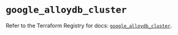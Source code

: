 # `google_alloydb_cluster`

Refer to the Terraform Registry for docs: [`google_alloydb_cluster`](https://registry.terraform.io/providers/hashicorp/google-beta/6.25.0/docs/resources/google_alloydb_cluster).
